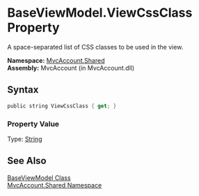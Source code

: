 BaseViewModel.ViewCssClass Property
===================================
A space-separated list of CSS classes to be used in the view.

**Namespace:** [MvcAccount.Shared][1]  
**Assembly:** MvcAccount (in MvcAccount.dll)

Syntax
------

```csharp
public string ViewCssClass { get; }
```

### Property Value
Type: [String][2]

See Also
--------
[BaseViewModel Class][3]  
[MvcAccount.Shared Namespace][1]  

[1]: ../README.md
[2]: http://msdn.microsoft.com/en-us/library/s1wwdcbf
[3]: README.md